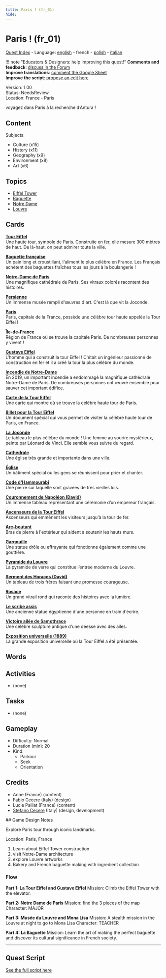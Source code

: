 ```yaml
---
title: Paris ! (fr_01)
hide:
---
```


# Paris ! (fr_01)
[Quest Index](./index.fr.md) - Language: [english](./fr_01.md) - french - [polish](./fr_01.pl.md) - [italian](./fr_01.it.md)

!!! note "Educators & Designers: help improving this quest!"
    **Comments and feedback**: [discuss in the Forum](https://vgwb.discourse.group/t/fr-01-paris/23/1)  
    **Improve translations**: [comment the Google Sheet](https://docs.google.com/spreadsheets/d/1FPFOy8CHor5ArSg57xMuPAG7WM27-ecDOiU-OmtHgjw/edit?gid=755037318#gid=755037318)  
    **Improve the script**: [propose an edit here](https://github.com/vgwb/Antura/blob/main/Assets/_discover/_quests/FR_01%20Paris/FR_01%20Paris%20-%20Yarn%20Script.yarn)  

Version: 1.00  
Status: NeedsReview  
Location: France - Paris

voyagez dans Paris à la recherche d’Antura !

## Content
Subjects: 

  - Culture (x15)
  - History (x11)
  - Geography (x9)
  - Environment (x8)
  - Art (x6)

## Topics
- [Eiffel Tower](../topics/index.md#eiffel-tower)
- [Baguette](../topics/index.md#baguette)
- [Notre Dame](../topics/index.md#notredame)
- [Louvre](../topics/index.md#louvre)


## Cards
**[Tour Eiffel](../cards/index.md#eiffel_tower)**  
Une haute tour, symbole de Paris. Construite en fer, elle mesure 300 mètres de haut. De là-haut, on peut admirer toute la ville.  

**[Baguette française](../cards/index.md#food_baguette)**  
Un pain long et croustillant, l'aliment le plus célèbre en France. Les Français achètent des baguettes fraîches tous les jours à la boulangerie !  

**[Notre-Dame de Paris](../cards/index.md#notre_dame_de_paris)**  
Une magnifique cathédrale de Paris. Ses vitraux colorés racontent des histoires.  

**[Persienne](../cards/index.md#louvre)**  
Un immense musée rempli d'œuvres d'art. C'est là que vit la Joconde.  

**[Paris](../cards/index.md#capital_paris)**  
Paris, capitale de la France, possède une célèbre tour haute appelée la Tour Eiffel !  

**[Île-de-France](../cards/index.md#ile_de_france)**  
Région de France où se trouve la capitale Paris. De nombreuses personnes y vivent !  

**[Gustave Eiffel](../cards/index.md#gustave_eiffel)**  
L'homme qui a construit la tour Eiffel ! C'était un ingénieur passionné de construction en fer et il a créé la tour la plus célèbre du monde.  

**[Incendie de Notre-Dame](../cards/index.md#notre_dame_de_paris_fire)**  
En 2019, un important incendie a endommagé la magnifique cathédrale Notre-Dame de Paris. De nombreuses personnes ont œuvré ensemble pour sauver cet important édifice.  

**[Carte de la Tour Eiffel](../cards/index.md#eiffel_tower_map)**  
Une carte qui montre où se trouve la célèbre haute tour de Paris.  

**[Billet pour la Tour Eiffel](../cards/index.md#eiffel_tower_ticket)**  
Un document spécial qui vous permet de visiter la célèbre haute tour de Paris, en France.  

**[La Joconde](../cards/index.md#art_monalisa)**  
Le tableau le plus célèbre du monde ! Une femme au sourire mystérieux, peinte par Léonard de Vinci. Elle semble vous suivre du regard.  

**[Cathédrale](../cards/index.md#cathedral)**  
Une église très grande et importante dans une ville.  

**[Église](../cards/index.md#church)**  
Un bâtiment spécial où les gens se réunissent pour prier et chanter.  

**[Code d'Hammourabi](../cards/index.md#code_of_hammurabi)**  
Une pierre sur laquelle sont gravées de très vieilles lois.  

**[Couronnement de Napoléon (David)](../cards/index.md#coronation_of_napoleon_david)**  
Un immense tableau représentant une cérémonie d’un empereur français.  

**[Ascenseurs de la Tour Eiffel](../cards/index.md#eiffel_tower_elevators)**  
Ascenseurs qui emmènent les visiteurs jusqu'à la tour de fer.  

**[Arc-boutant](../cards/index.md#flying_buttress)**  
Bras de pierre à l'extérieur qui aident à soutenir les hauts murs.  

**[Gargouille](../cards/index.md#gargoyle)**  
Une statue drôle ou effrayante qui fonctionne également comme une gouttière.  

**[Pyramide du Louvre](../cards/index.md#louvre_pyramid)**  
La pyramide de verre qui constitue l’entrée moderne du Louvre.  

**[Serment des Horaces (David)](../cards/index.md#oath_of_the_horatii_david)**  
Un tableau de trois frères faisant une promesse courageuse.  

**[Rosace](../cards/index.md#rose_window)**  
Un grand vitrail rond qui raconte des histoires avec la lumière.  

**[Le scribe assis](../cards/index.md#the_seated_scribe)**  
Une ancienne statue égyptienne d'une personne en train d'écrire.  

**[Victoire ailée de Samothrace](../cards/index.md#winged_victory_of_samothrace)**  
Une célèbre sculpture antique d'une déesse avec des ailes.  

**[Exposition universelle (1889)](../cards/index.md#worlds_fair_1889)**  
La grande exposition universelle où la Tour Eiffel a été présentée.  

## Words
## Activities
- (none)

## Tasks
- (none)
## Gameplay
- Difficulty: Normal
- Duration (min): 20
- Kind:
  - Parkour
  - Seek
  - Orientation
## Credits
- Anne (France) (content)
- Fabio Cecere (Italy) (design)
- Lucie Paillat (France) (content)
- [Stefano Cecere](https://stefanocecere.com) (Italy) (design, development)

## Game Design Notes

Explore Paris tour through iconic landmarks. 

Location:
Paris, France

1. Learn about Eiffel Tower construction
2. visit Notre-Dame architecture
3. explore Louvre artworks
4. Bakery and French baguette making with ingredient collection

### Flow

**Part 1: La Tour Eiffel and Gustave Eiffel**
Mission: Climb the Eiffel Tower with the elevator.

**Part 2: Notre Dame de Paris**
Mission: find the 3 pieces of the map
Character: MAJOR

**Part 3: Musée du Louvre and Mona Lisa**
Mission: A stealth mission in the Louvre at night to go to Mona Lisa
Character: TEACHER

**Part 4: La Baguette**
Mission: Learn the art of making the perfect baguette and discover its cultural significance in French society.


---

## Quest Script

[See the full script here](./fr_01-script.fr.md)
